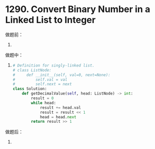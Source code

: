 # 1290. Convert Binary Number in a Linked List to Integer

做题前：

1. 



做题中：

1. ```python
   # Definition for singly-linked list.
   # class ListNode:
   #     def __init__(self, val=0, next=None):
   #         self.val = val
   #         self.next = next
   class Solution:
       def getDecimalValue(self, head: ListNode) -> int:
           result = 0
           while head:
               result += head.val
               result = result << 1
               head = head.next
           return result >> 1
   ```



做题后：

1. 

